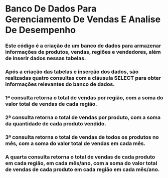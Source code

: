 <h1> Banco De Dados Para Gerenciamento De Vendas E Analise De Desempenho</h1>


<h3> Este código é a criação de um banco de dados para armazenar informações de produtos, vendas, regiões e vendedores, além de inserir dados nessas tabelas.</h3>

<h3>Após a criação das tabelas e inserção dos dados, são realizadas quatro consultas com a cláusula SELECT para obter informações relevantes do banco de dados.</h3>

<h3>1ª consulta retorna o total de vendas por região, com a soma do valor total de vendas de cada região.</h3>

<h3>2ª consulta retorna o total de vendas por produto, com a soma da quantidade de cada produto vendido.</h3>

<h3>3ª consulta retorna o total de vendas de todos os produtos no mês, com a soma do valor total de vendas em cada mês.</h3>

<h3>A quarta consulta retorna o total de vendas de cada produto em cada região, em cada mês/ano, com a soma do valor total de vendas de cada produto em cada região em cada mês/ano. </h3>
